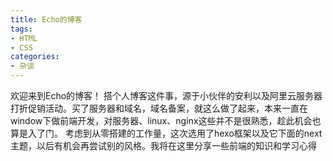 ```yaml
---
title: Echo的博客
tags:
- HTML
- CSS
categories:
- 杂谈
---
```

欢迎来到Echo的博客！
搭个人博客这件事，源于小伙伴的安利以及阿里云服务器打折促销活动。买了服务器和域名，域名备案，就这么做了起来，本来一直在window下做前端开发，对服务器、linux、nginx这些并不是很熟悉，趁此机会也算是入了门。
考虑到从零搭建的工作量，这次选用了hexo框架以及它下面的next主题，以后有机会再尝试别的风格。我将在这里分享一些前端的知识和学习心得

<!--more-->



